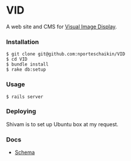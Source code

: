 VID
===

A web site and CMS for [Visual Image Display](http://www.visualimagedisplay.com/home/).  

### Installation

```shell
$ git clone git@github.com:nporteschaikin/VID
$ cd VID
$ bundle install
$ rake db:setup
```

### Usage

```shell
$ rails server
```

### Deploying

Shivam is to set up Ubuntu box at my request.

### Docs

- [Schema](docs/schema.md)
